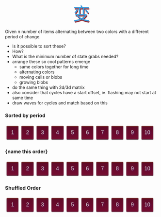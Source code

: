 <!-- no-select -->

<p class="change">变</p>

Given n number of items alternating between two colors with a different period of change.

- Is it possible to sort these?
- How?
- What is the minimum number of state grabs needed?
- arrange these so cool patterns emerge
  - same colors together for long time
  - alternating colors
  - moving cells or blobs
  - growing blobs
- do the same thing with 2d/3d matrix
- also consider that cycles have a start offset, ie. flashing may not start at same time
- draw waves for cycles and match based on this


### Sorted by period
<div class="container">
  <div class="one"></div>
  <div class="two"></div>
  <div class="three"></div>
  <div class="four"></div>
  <div class="five"></div>
  <div class="six"></div>
  <div class="seven"></div>
  <div class="eight"></div>
  <div class="nine"></div>
  <div class="ten"></div>
</div>


### {name this order}
<div class="container">
  <div class="one"></div>  <!-- 1,2,3,4,5,6,7,8,9,10 -->
  <div class="two"></div>  <!-- 1,2,4,6,8,10 -->
  <div class="four"></div> <!-- 1,2,4,8 -->
  <div class="eight"></div><!-- 1,2,4,8 -->
  <div class="six"></div>  <!-- 1,2,3,6 -->
  <div class="three"></div><!-- 1,3,6,9 -->
  <div class="nine"></div> <!-- 1,3,9 -->
  <div class="ten"></div>  <!-- 1,2,5,10 -->
  <div class="five"></div> <!-- 1,5,10 -->
  <div class="seven"></div><!-- 1,7 -->
</div>



### Shuffled Order

<div class="container">
  <div class="nine"></div>
  <div class="three"></div>
  <div class="five"></div>
  <div class="four"></div>
  <div class="ten"></div>
  <div class="one"></div>
  <div class="eight"></div>
  <div class="six"></div>
  <div class="seven"></div>
  <div class="two"></div>
</div>



<style>
  p.change {
    font-size: 4em;
    margin: auto 0;
    font-family: 'Hiragino Kaku Gothic Pro', 'WenQuanYi Zen Hei', '微軟正黑體', '蘋果儷中黑', Helvetica, Arial, sans-serif;
    display: flex;
    justify-content: center;
    text-shadow: 2px 4px 0px hsl(354, 52%, 37%);
    color: hsla(204, 71%, 54%, 1);
  }
  .container {
    --one-color: #750c31;
    --two-color: #1b6a9e;
    display: flex;
    height: 60px;
    justify-content: space-between;
    background: transparent;
    width: 98%;
    padding: 0 !important;
    list-style: none;
    counter-reset: mycounter;
    border-radius: 3px;
  }
  .container > * {
    background: var(--one-color);
    color: #ddd;

    border-radius: 2px;
    background-image: linear-gradient(
      rgba(0,0,0, .2),
      rgba(0,0,0, 0)
    );
    box-shadow: 0 .1rem .1rem rgba(0, 0, 0, .65),
        inset 0 0.25rem rgba(255, 255, 55, .1);
    flex: 1;
    margin: auto 5px;
    height: 75%;
    counter-increment: mycounter;
    animation-timing-function: steps(1) !important;
    animation-name: color_change !important;
    animation-iteration-count: infinite !important;
  }
  .container > *:before {
    content: counter(mycounter);
    text-align: center;
    width: 100%;
    height: 100%;
    display: flex;
    justify-content: center;
    align-items: center;
    font-size: 1.25em;
    font-family: sans-serif;
    text-shadow: 2px 2px 5px #56116b;
  }
  .one   { animation-duration: 1s; }
  .two   { animation-duration: 2s; }
  .three { animation-duration: 3s; }
  .four  { animation-duration: 4s; }
  .five  { animation-duration: 5s; }
  .six   { animation-duration: 6s; }
  .seven { animation-duration: 7s; }
  .eight { animation-duration: 8s; }
  .nine  { animation-duration: 9s; }
  .ten   { animation-duration: 10s; }

  @keyframes color_change {
    50% {
      background-color: var(--two-color);
      box-shadow: 0 .1rem .1rem rgba(0, 0, 0, .75),
        inset 0 0.25rem rgba(100, 150, 255, .3);
    }
  }


</style>
